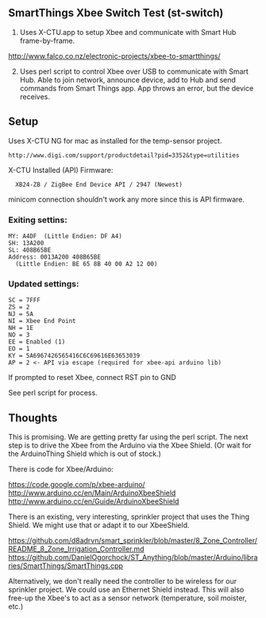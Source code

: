 ## SmartThings Xbee Switch Test (st-switch)

1. Uses X-CTU.app to setup Xbee and communicate with Smart Hub frame-by-frame.

  http://www.falco.co.nz/electronic-projects/xbee-to-smartthings/

2. Uses perl script to control Xbee over USB to communicate with Smart Hub.
   Able to join network, announce device, add to Hub and send commands from Smart
   Things app. App throws an error, but the device receives.

## Setup

Uses X-CTU NG for mac as installed for the temp-sensor project.

    http://www.digi.com/support/productdetail?pid=3352&type=utilities

X-CTU Installed (API) Firmware:

      XB24-ZB / ZigBee End Device API / 2947 (Newest)

minicom connection shouldn't work any more since this is API firmware.

### Exiting settins:

    MY: A4DF  (Little Endien: DF A4)
    SH: 13A200
    SL: 408B65BE
    Address: 0013A200 408B65BE
      (Little Endien: BE 65 8B 40 00 A2 12 00)

### Updated settings:

    SC = 7FFF
    ZS = 2
    NJ = 5A
    NI = Xbee End Point
    NH = 1E
    NO = 3
    EE = Enabled (1)
    EO = 1
    KY = 5A6967426565416C6C69616E63653039
    AP = 2 <- API via escape (required for xbee-api arduino lib)

If prompted to reset Xbee, connect RST pin to GND

See perl script for process.


## Thoughts

This is promising. We are getting pretty far using the perl script. The next
step is to drive the Xbee from the Arduino via the Xbee Shield. (Or wait for the
ArduinoThing Shield which is out of stock.)

There is code for Xbee/Arduino:

  https://code.google.com/p/xbee-arduino/
  http://www.arduino.cc/en/Main/ArduinoXbeeShield
  http://www.arduino.cc/en/Guide/ArduinoXbeeShield

There is an existing, very interesting, sprinkler project that uses the Thing
Shield. We might use that or adapt it to our XbeeShield.

  https://github.com/d8adrvn/smart_sprinkler/blob/master/8_Zone_Controller/README_8_Zone_Irrigation_Controller.md
  https://github.com/DanielOgorchock/ST_Anything/blob/master/Arduino/libraries/SmartThings/SmartThings.cpp

Alternatively, we don't really need the controller to be wireless for our
sprinkler project. We could use an Ethernet Shield instead. This will also
free-up the Xbee's to act as a sensor network (temperature, soil moister, etc.)
